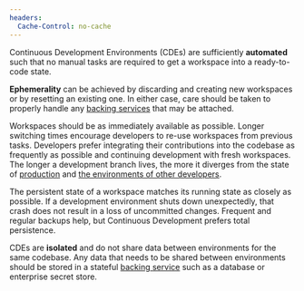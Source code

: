 ```yaml
---
headers:
  Cache-Control: no-cache
---
```


Continuous Development Environments (CDEs) are sufficiently **automated** such that no manual tasks are required to get a workspace into a ready-to-code state.

**Ephemerality** can be achieved by discarding and creating new workspaces or by resetting an existing one. In either case, care should be taken to properly handle any [backing services](backing-services) that may be attached.

Workspaces should be as immediately available as possible. Longer switching times encourage developers to re-use workspaces from previous tasks. Developers prefer integrating their contributions into the codebase as frequently as possible and continuing development with fresh workspaces. The longer a development branch lives, the more it diverges from the state of [production](dev-prod-parity) and [the environments of other developers](uniformity).

The persistent state of a workspace matches its running state as closely as possible. If a development environment shuts down unexpectedly, that crash does not result in a loss of uncommitted changes. Frequent and regular backups help, but Continuous Development prefers total persistence.

CDEs are **isolated** and do not share data between environments for the same codebase. Any data that needs to be shared between environments should be stored in a stateful [backing service](backing-services) such as a database or enterprise secret store.

